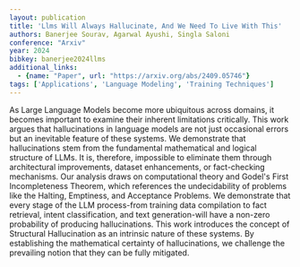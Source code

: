 ```yaml
---
layout: publication
title: 'Llms Will Always Hallucinate, And We Need To Live With This'
authors: Banerjee Sourav, Agarwal Ayushi, Singla Saloni
conference: "Arxiv"
year: 2024
bibkey: banerjee2024llms
additional_links:
  - {name: "Paper", url: "https://arxiv.org/abs/2409.05746"}
tags: ['Applications', 'Language Modeling', 'Training Techniques']
---
```

As Large Language Models become more ubiquitous across domains, it becomes
important to examine their inherent limitations critically. This work argues
that hallucinations in language models are not just occasional errors but an
inevitable feature of these systems. We demonstrate that hallucinations stem
from the fundamental mathematical and logical structure of LLMs. It is,
therefore, impossible to eliminate them through architectural improvements,
dataset enhancements, or fact-checking mechanisms. Our analysis draws on
computational theory and Godel's First Incompleteness Theorem, which references
the undecidability of problems like the Halting, Emptiness, and Acceptance
Problems. We demonstrate that every stage of the LLM process-from training data
compilation to fact retrieval, intent classification, and text generation-will
have a non-zero probability of producing hallucinations. This work introduces
the concept of Structural Hallucination as an intrinsic nature of these
systems. By establishing the mathematical certainty of hallucinations, we
challenge the prevailing notion that they can be fully mitigated.
